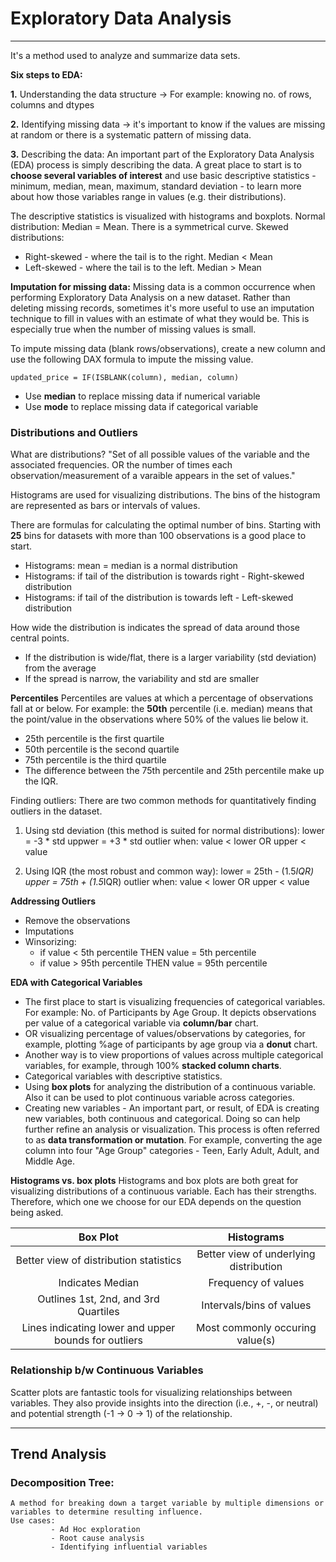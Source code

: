 # Exploratory Data Analysis
---
It's a method used to analyze and summarize data sets.

**Six steps to EDA:**

**1.** Understanding the data structure -> For example: knowing no. of rows, columns and dtypes

**2.** Identifying missing data -> it's important to know if the values are missing at random or there is a systematic pattern of missing data.

**3.** Describing the data: An important part of the Exploratory Data Analysis (EDA) process is simply describing the data. A great place to start is to 
**choose several variables of interest** and use basic descriptive statistics - minimum, median, mean, maximum, standard deviation - to learn more about how those 
variables range in values (e.g. their distributions).

The descriptive statistics is visualized with histograms and boxplots.
Normal distribution: Median = Mean. There is a symmetrical curve.
Skewed distributions:
  - Right-skewed - where the tail is to the right. Median < Mean
  - Left-skewed - where the tail is to the left. Median > Mean

**Imputation for missing data:** Missing data is a common occurrence when performing Exploratory Data Analysis on a new dataset. Rather than deleting missing records,
sometimes it's more useful to use an imputation technique to fill in values with an estimate of what they would be. This is especially true when the number of missing 
values is small.

To impute missing data (blank rows/observations), create a new column and use the following DAX formula to impute the missing value.

```dax
updated_price = IF(ISBLANK(column), median, column) 
```
  - Use **median** to replace missing data if numerical variable
  - Use **mode** to replace missing data if categorical variable

### Distributions and Outliers
What are distributions?
"Set of all possible values of the variable and the associated frequencies. OR the number of times each observation/measurement of a varaible appears in the set of values."

Histograms are used for visualizing distributions. The bins of the histogram are represented as bars or intervals of values.

There are formulas for calculating the optimal number of bins. Starting with **25** bins for datasets with more than 100 observations is a good place to start.

  - Histograms: mean = median is a normal distribution
  - Histograms: if tail of the distribution is towards right - Right-skewed distribution
  - Histograms: if tail of the distribution is towards left - Left-skewed distribution

How wide the distribution is indicates the spread of data around those central points.
  - If the distribution is wide/flat, there is a larger variability (std deviation) from the average
  - If the spread is narrow, the variability and std are smaller

**Percentiles**
Percentiles are values at which a percentage of observations fall at or below. For example: the **50th** percentile (i.e. median) means that the point/value in the observations where 50% of the values lie below it.
- 25th percentile is the first quartile
- 50th percentile is the second quartile
- 75th percentile is the third quartile
- The difference between the 75th percentile and 25th percentile make up the IQR.

Finding outliers: There are two common methods for quantitatively finding outliers in the dataset.
1. Using std deviation (this method is suited for normal distributions):
    lower = -3 * std
    uppwer = +3 * std
    outlier when: value < lower OR upper < value

2. Using IQR (the most robust and common way):
    lower = 25th - (1.5*IQR)
    upper = 75th + (1.5*IQR)
    outlier when: value < lower OR upper < value

**Addressing Outliers**
  - Remove the observations
  - Imputations
  - Winsorizing: 
    - if value < 5th percentile THEN value = 5th percentile 
    - if value > 95th percentile THEN value = 95th percentile
 
**EDA with Categorical Variables**
- The first place to start is visualizing frequencies of categorical variables. For example: No. of Participants by Age Group. It depicts observations per value of a categorical variable via **column/bar** chart.
- OR visualizing percentage of values/observations by categories, for example, plotting %age of participants by age group via a **donut** chart.
- Another way is to view proportions of values across multiple categorical variables, for example, through 100% **stacked column charts**.
- Categorical variables with descriptive statistics.
- Using **box plots** for analyzing the distribution of a continuous variable. Also it can be used to plot continuous variable across categories.
- Creating new variables - An important part, or result, of EDA is creating new variables, both continuous and categorical. Doing so can help further refine an analysis or visualization. This process is often referred to as **data transformation or mutation**. For example, converting the age column into four "Age Group" categories - Teen, Early Adult, Adult, and Middle Age.

**Histograms vs. box plots**
Histograms and box plots are both great for visualizing distributions of a continuous variable. Each has their strengths. Therefore, which one we choose for our EDA depends on the question being asked.

| **Box Plot** | **Histograms** |
| :----: | :----: |
| Better view of distribution statistics | Better view of underlying distribution |
| Indicates Median | Frequency of values |
| Outlines 1st, 2nd, and 3rd Quartiles | Intervals/bins of values |
| Lines indicating lower and upper bounds for outliers | Most commonly occuring value(s) |

### Relationship b/w Continuous Variables
Scatter plots are fantastic tools for visualizing relationships between variables. They also provide insights into the direction (i.e., +, -, or neutral) and potential strength (-1 -> 0 -> 1) of the relationship.

---

## Trend Analysis

### Decomposition Tree:
    A method for breaking down a target variable by multiple dimensions or variables to determine resulting influence.
    Use cases:
             - Ad Hoc exploration
             - Root cause analysis
             - Identifying influential variables



























